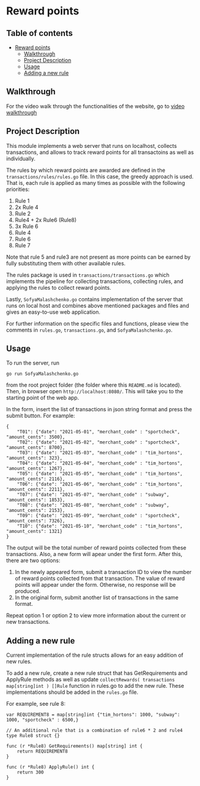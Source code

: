 # Reward points

## Table of contents
- [Reward points](#reward-points)
  * [Walkthrough](#walkthrough)
  * [Project Description](#project-description)
  * [Usage](#usage)
  * [Adding a new rule](#adding-a-new-rule)

## Walkthrough

For the video walk through the functionalities of the website, go to [video walkthrough](https://youtu.be/S1-GgV5g3O8)

## Project Description

This module implements a web server that runs on localhost, collects transactions, and allows to track reward points for all transactoins as well as individually. 

The rules by which reward points are awarded are defined in the `transactions/rules/rules.go` file. In this case, the greedy approach is used. That is, each rule is applied as many times as possible with the following priorities:
1. Rule 1
2. 2x Rule 4
3. Rule 2
3. Rule4 + 2x Rule6 (Rule8)
4. 3x Rule 6
5. Rule 4
7. Rule 6
8. Rule 7

Note that rule 5 and rule3 are not present as more points can be earned by fully substituting them with other available rules. 

The rules package is used in `transactions/transactions.go` which implements the pipeline for collecting transactions, collecting rules, and applying the rules to collect reward points.

Lastly, `SofyaMalashchenko.go` contains implementation of the server that runs on local host and combines above mentioned packages and files and gives an easy-to-use web application. 

For further information on the specific files and functions, please view the comments in `rules.go`, `transactions.go`, and `SofyaMalashchenko.go`.

## Usage

To run the server, run 
```
go run SofyaMalashchenko.go
```
from the root project folder (the folder where this `README.md` is located). 
Then, in browser open `http://localhost:8080/`. This will take you to the starting point of the web app. 

In the form, insert the list of transactions in json string format and press the submit button. For example:
```
{
    "T01": {"date": "2021-05-01", "merchant_code" : "sportcheck", "amount_cents": 3500},
    "T02": {"date": "2021-05-02", "merchant_code" : "sportcheck", "amount_cents": 8700},
    "T03": {"date": "2021-05-03", "merchant_code" : "tim_hortons", "amount_cents": 323},
    "T04": {"date": "2021-05-04", "merchant_code" : "tim_hortons", "amount_cents": 1267},
    "T05": {"date": "2021-05-05", "merchant_code" : "tim_hortons", "amount_cents": 2116},
    "T06": {"date": "2021-05-06", "merchant_code" : "tim_hortons", "amount_cents": 2211},
    "T07": {"date": "2021-05-07", "merchant_code" : "subway", "amount_cents": 1853},
    "T08": {"date": "2021-05-08", "merchant_code" : "subway", "amount_cents": 2153},
    "T09": {"date": "2021-05-09", "merchant_code" : "sportcheck", "amount_cents": 7326},
    "T10": {"date": "2021-05-10", "merchant_code" : "tim_hortons", "amount_cents": 1321}
}
```

The output will be the total number of reward points collected from these transactions. Also, a new form will apear under the first form. After this, there are two options:
1. In the newly appeared form, submit a transaction ID to view the number of reward points collected from that transaction. The value of reward points will appear under the form. Otherwise, no response will be produced. 
2. In the original form, submit another list of transactions in the same format. 

Repeat option 1 or option 2 to view more information about the current or new transactions. 

## Adding a new rule

Current implementation of the rule structs allows for an easy addition of new rules. 

To add a new rule, create a new rule struct that has GetRequirements and ApplyRule methods as well as update `collectRewards( transactions map[string]int ) []Rule` function in rules.go to add the new rule. These implementations should be added in the `rules.go` file.


For example, see rule 8:
```
var REQUIREMENT8 = map[string]int {"tim_hortons": 1000, "subway": 1000, "sportcheck" : 6500,}

// An additional rule that is a combination of rule6 * 2 and rule4
type Rule8 struct {}

func (r *Rule8) GetRequirements() map[string] int {
	return REQUIREMENT8
}

func (r *Rule8) ApplyRule() int {
	return 300
}
```
